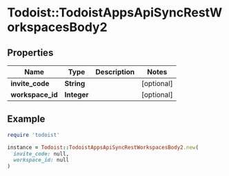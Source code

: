 # Todoist::TodoistAppsApiSyncRestWorkspacesBody2

## Properties

| Name | Type | Description | Notes |
| ---- | ---- | ----------- | ----- |
| **invite_code** | **String** |  | [optional] |
| **workspace_id** | **Integer** |  | [optional] |

## Example

```ruby
require 'todoist'

instance = Todoist::TodoistAppsApiSyncRestWorkspacesBody2.new(
  invite_code: null,
  workspace_id: null
)
```


